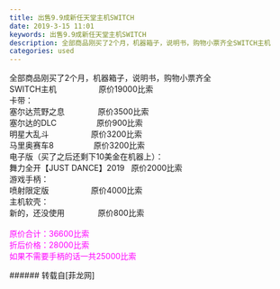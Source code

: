 ```yaml
---
title: 出售9.9成新任天堂主机SWITCH
date: 2019-3-15 11:01
keywords: 出售9.9成新任天堂主机SWITCH
description: 全部商品刚买了2个月，机器箱子，说明书，购物小票齐全SWITCH主机                   原价19000比索卡带：塞尔达荒野之息               原价3500比索塞尔达的DLC                  原价900比索明星大乱斗                   原价3200比索马里奥赛车8                  原价3200比索电子版（买了之后还剩下10美金在机器上）：舞力全开【JUST DANCE】2019   原价2000比索游戏手柄：喷射限定版                   原价4000比索主机软壳：新的，还没使用               原价800比索原价合计：36600比索折后价格：28000比索如果不需要手柄的话一共25000比索
categories: used
---
```

<td class="t_f" id="postmessage_3228183">

全部商品刚买了2个月，机器箱子，说明书，购物小票齐全<br/>
SWITCH主机                   原价19000比索<br/>
卡带：<br/>
塞尔达荒野之息               原价3500比索<br/>
塞尔达的DLC                  原价900比索<br/>
明星大乱斗                   原价3200比索<br/>
马里奥赛车8                  原价3200比索<br/>
电子版（买了之后还剩下10美金在机器上）：<br/>
舞力全开【JUST DANCE】2019   原价2000比索<br/>
游戏手柄：<br/>
喷射限定版                   原价4000比索<br/>
主机软壳：<br/>
新的，还没使用               原价800比索<br/>
<br/>
<font color="Magenta">原价合计：36600比索<br/>
折后价格：28000比索<br/>
如果不需要手柄的话一共25000比索</font><br/>
</td>
###### 转载自[菲龙网]